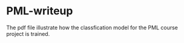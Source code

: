 # PML-writeup


The pdf file illustrate how the classfication model for the PML course project is trained. 
